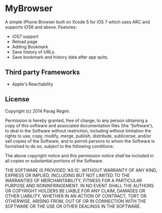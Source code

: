 MyBrowser
===========
A simple iPhone Browser built on Xcode 5 for iOS 7 which uses ARC and supports iOS6 and above. 
Features:
- iOS7 support
- Reload page
- Adding Bookmark
- Save history of URLs.
- Save bookmark and history data after app quits.

Third party Frameworks
-----------------------
- Apple's Reachability


License
-----------
Copyright (c) 2014 Parag Regmi.


Permission is hereby granted, free of charge, to any person obtaining a copy of this software and associated documentation files (the 'Software'), to deal in the Software without restriction, including without limitation the rights to use, copy, modify, merge, publish, distribute, sublicense, and/or sell copies of the Software, and to permit persons to whom the Software is furnished to do so, subject to the following conditions:

The above copyright notice and this permission notice shall be included in all copies or substantial portions of the Software.

THE SOFTWARE IS PROVIDED 'AS IS', WITHOUT WARRANTY OF ANY KIND, EXPRESS OR IMPLIED, INCLUDING BUT NOT LIMITED TO THE WARRANTIES OF MERCHANTABILITY, FITNESS FOR A PARTICULAR PURPOSE AND NONINFRINGEMENT. IN NO EVENT SHALL THE AUTHORS OR COPYRIGHT HOLDERS BE LIABLE FOR ANY CLAIM, DAMAGES OR OTHER LIABILITY, WHETHER IN AN ACTION OF CONTRACT, TORT OR OTHERWISE, ARISING FROM, OUT OF OR IN CONNECTION WITH THE SOFTWARE OR THE USE OR OTHER DEALINGS IN THE SOFTWARE.

